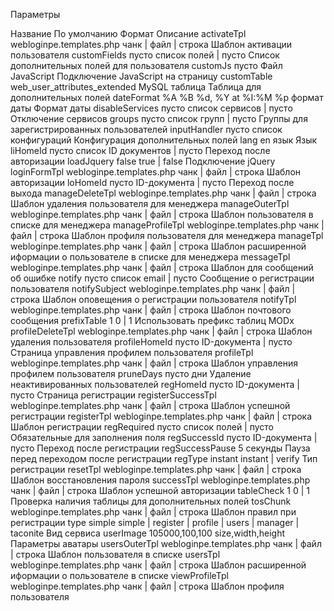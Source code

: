 Параметры

Название	По умолчанию	Формат	Описание
activateTpl	webloginpe.templates.php	чанк | файл | строка	Шаблон активации пользователя
customFields	пусто	список полей | пусто	Список дополнительных полей для пользователя
customJs	пусто	Файл JavaScript	Подключение JavaScript на страницу
customTable	web_user_attributes_extended	MySQL таблица	Таблица для дополнительных полей
dateFormat	%A %B %d, %Y at %I:%M %p	формат даты	Формат даты
disableServices	пусто	список сервисов | пусто	Отключение сервисов
groups	пусто	список групп | пусто	Группы для зарегистрированных пользователей
inputHandler	пусто	список конфигураций	Конфигурация дополнительных полей
lang	en	язык	Язык
liHomeId	пусто	список ID документов | пусто	Переход после авторизации
loadJquery	false	true | false	Подключение jQuery
loginFormTpl	webloginpe.templates.php	чанк | файл | строка	Шаблон авторизации
loHomeId	пусто	ID-документа | пусто	Переход после выхода
manageDeleteTpl	webloginpe.templates.php	чанк | файл | строка	Шаблон удаления пользователя для менеджера
manageOuterTpl	webloginpe.templates.php	чанк | файл | строка	Шаблон пользователя в списке для менеджера
manageProfileTpl	webloginpe.templates.php	чанк | файл | строка	Шаблон профиля пользователя для менеджера
manageTpl	webloginpe.templates.php	чанк | файл | строка	Шаблон расширенной иформации о пользователе в списке для менеджера
messageTpl	webloginpe.templates.php	чанк | файл | строка	Шаблон для сообщений об ошибке
notify	пусто	список email | пусто	Сообщение о регистрации пользователя
notifySubject	webloginpe.templates.php	чанк | файл | строка	Шаблон оповещения о регистрации пользователя
notifyTpl	webloginpe.templates.php	чанк | файл | строка	Шаблон почтового сообщения
prefixTable	1	0 | 1	Использовать префикс таблиц MODx
profileDeleteTpl	webloginpe.templates.php	чанк | файл | строка	Шаблон удаления пользователя
profileHomeId	пусто	ID-документа | пусто	Страница управления профилем пользователя
profileTpl	webloginpe.templates.php	чанк | файл | строка	Шаблон управления профилем пользователя
pruneDays	пусто	дни	Удаление неактивированных пользователей
regHomeId	пусто	ID-документа | пусто	Страница регистрации
registerSuccessTpl	webloginpe.templates.php	чанк | файл | строка	Шаблон успешной регистрации
registerTpl	webloginpe.templates.php	чанк | файл | строка	Шаблон регистрации
regRequired	пусто	список полей | пусто	Обязательные для заполнения поля
regSuccessId	пусто	ID-документа | пусто	Переход после регистрации
regSuccessPause	5	секунды	Пауза перед переходом после регистрации
regType	instant	instant | verify	Тип регистрации
resetTpl	webloginpe.templates.php	чанк | файл | строка	Шаблон восстановления пароля
successTpl	webloginpe.templates.php	чанк | файл | строка	Шаблон успешной авторизации
tableCheck	1	0 | 1	Проверка наличия таблицы для дополнительных полей
tosChunk	webloginpe.templates.php	чанк | файл | строка	Шаблон правил при регистрации
type	simple	simple | register | profile | users | manager | taconite	Вид сервиса
userImage	105000,100,100	size,width,height	Параметры аватары
usersOuterTpl	webloginpe.templates.php	чанк | файл | строка	Шаблон пользователя в списке
usersTpl	webloginpe.templates.php	чанк | файл | строка	Шаблон расширенной иформации о пользователе в списке
viewProfileTpl	webloginpe.templates.php	чанк | файл | строка	Шаблон профиля пользователя
